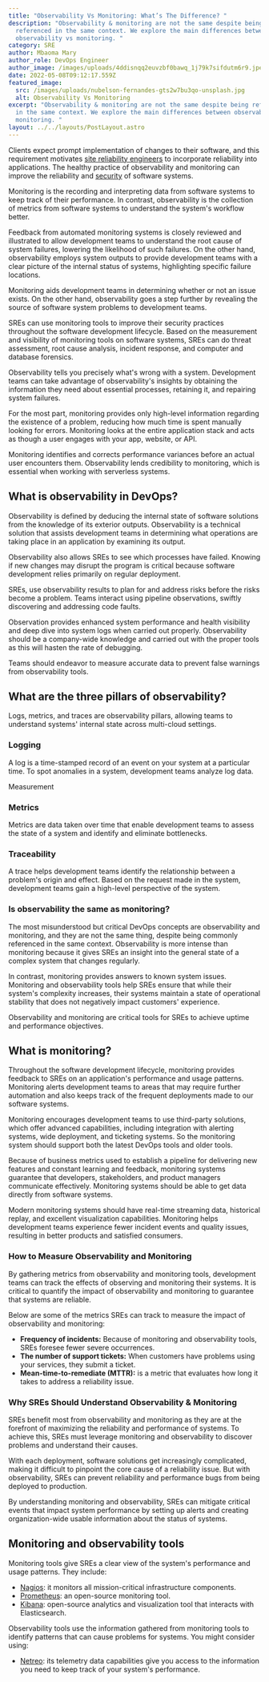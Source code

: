 ```yaml
---
title: "Observability Vs Monitoring: What’s The Difference? "
description: "Observability & monitoring are not the same despite being
  referenced in the same context. We explore the main differences between
  observability vs monitoring. "
category: SRE
author: Mbaoma Mary
author_role: DevOps Engineer
author_image: /images/uploads/4ddisnqq2euvzbf0bawq_1j79k7sifdutm6r9.jpeg
date: 2022-05-08T09:12:17.559Z
featured_image:
  src: /images/uploads/nubelson-fernandes-gts2w7bu3qo-unsplash.jpg
  alt: Observability Vs Monitoring
excerpt: "Observability & monitoring are not the same despite being referenced
  in the same context. We explore the main differences between observability vs
  monitoring. "
layout: ../../layouts/PostLayout.astro
---
```

Clients expect prompt implementation of changes to their software, and this requirement motivates [site reliability engineers](https://reliably.com/blog/what-is-a-site-reliability-engineer-and-why-you-need-one/) to incorporate reliability into applications. The healthy practice of observability and monitoring can improve the reliability and [security](https://reliably.com/blog/choosing-between-reliability-and-security/) of software systems.

Monitoring is the recording and interpreting data from software systems to keep track of their performance. In contrast, observability is the collection of metrics from software systems to understand the system's workflow better.

Feedback from automated monitoring systems is closely reviewed and illustrated to allow development teams to understand the root cause of system failures, lowering the likelihood of such failures. On the other hand, observability employs system outputs to provide development teams with a clear picture of the internal status of systems, highlighting specific failure locations.

Monitoring aids development teams in determining whether or not an issue exists. On the other hand, observability goes a step further by revealing the source of software system problems to development teams.

SREs can use monitoring tools to improve their security practices throughout the software development lifecycle. Based on the measurement and visibility of monitoring tools on software systems, SREs can do threat assessment, root cause analysis, incident response, and computer and database forensics.

Observability tells you precisely what's wrong with a system. Development teams can take advantage of observability's insights by obtaining the information they need about essential processes, retaining it, and repairing system failures.

For the most part, monitoring provides only high-level information regarding the existence of a problem, reducing how much time is spent manually looking for errors. Monitoring looks at the entire application stack and acts as though a user engages with your app, website, or API.

Monitoring identifies and corrects performance variances before an actual user encounters them. Observability lends credibility to monitoring, which is essential when working with serverless systems.

## What is observability in DevOps?

Observability is defined by deducing the internal state of software solutions from the knowledge of its exterior outputs. Observability is a technical solution that assists development teams in determining what operations are taking place in an application by examining its output.

Observability also allows SREs to see which processes have failed. Knowing if new changes may disrupt the program is critical because software development relies primarily on regular deployment.

SREs, use observability results to plan for and address risks before the risks become a problem. Teams interact using pipeline observations, swiftly discovering and addressing code faults.

Observation provides enhanced system performance and health visibility and deep dive into system logs when carried out properly. Observability should be a company-wide knowledge and carried out with the proper tools as this will hasten the rate of debugging.

Teams should endeavor to measure accurate data to prevent false warnings from observability tools.

## What are the three pillars of observability?

Logs, metrics, and traces are observability pillars, allowing teams to understand systems' internal state across multi-cloud settings.

### Logging

A log is a time-stamped record of an event on your system at a particular time. To spot anomalies in a system, development teams analyze log data.

Measurement

### Metrics

Metrics are data taken over time that enable development teams to assess the state of a system and identify and eliminate bottlenecks.

### Traceability

A trace helps development teams identify the relationship between a problem's origin and effect. Based on the request made in the system, development teams gain a high-level perspective of the system.

### Is observability the same as monitoring?

The most misunderstood but critical DevOps concepts are observability and monitoring, and they are not the same thing, despite being commonly referenced in the same context. Observability is more intense than monitoring because it gives SREs an insight into the general state of a complex system that changes regularly.

In contrast, monitoring provides answers to known system issues. Monitoring and observability tools help SREs ensure that while their system's complexity increases, their systems maintain a state of operational stability that does not negatively impact customers' experience.

Observability and monitoring are critical tools for SREs to achieve uptime and performance objectives.

## What is monitoring?

Throughout the software development lifecycle, monitoring provides feedback to SREs on an application's performance and usage patterns. Monitoring alerts development teams to areas that may require further automation and also keeps track of the frequent deployments made to our software systems.

Monitoring encourages development teams to use third-party solutions, which offer advanced capabilities, including integration with alerting systems, wide deployment, and ticketing systems. So the monitoring system should support both the latest DevOps tools and older tools.

Because of business metrics used to establish a pipeline for delivering new features and constant learning and feedback, monitoring systems guarantee that developers, stakeholders, and product managers communicate effectively. Monitoring systems should be able to get data directly from software systems.

Modern monitoring systems should have real-time streaming data, historical replay, and excellent visualization capabilities. Monitoring helps development teams experience fewer incident events and quality issues, resulting in better products and satisfied consumers.

### How to Measure Observability and Monitoring

By gathering metrics from observability and monitoring tools, development teams can track the effects of observing and monitoring their systems. It is critical to quantify the impact of observability and monitoring to guarantee that systems are reliable.

Below are some of the metrics SREs can track to measure the impact of observability and monitoring:

* **Frequency of incidents:** Because of monitoring and observability tools, SREs foresee fewer severe occurrences.
* **The number of support tickets:** When customers have problems using your services, they submit a ticket.
* **Mean-time-to-remediate (MTTR):** is a metric that evaluates how long it takes to address a reliability issue.

### Why SREs Should Understand Observability &amp; Monitoring

SREs benefit most from observability and monitoring as they are at the forefront of maximizing the reliability and performance of systems. To achieve this, SREs must leverage monitoring and observability to discover problems and understand their causes.

With each deployment, software solutions get increasingly complicated, making it difficult to pinpoint the core cause of a reliability issue. But with observability, SREs can prevent reliability and performance bugs from being deployed to production.

By understanding monitoring and observability, SREs can mitigate critical events that impact system performance by setting up alerts and creating organization-wide usable information about the status of systems.

## Monitoring and observability tools

Monitoring tools give SREs a clear view of the system's performance and usage patterns. They include:

* [Nagios](https://www.nagios.org/): it monitors all mission-critical infrastructure components.
* [Prometheus](https://prometheus.io/): an open-source monitoring tool.
* [Kibana](https://www.elastic.co/kibana/): open-source analytics and visualization tool that interacts with Elasticsearch.

Observability tools use the information gathered from monitoring tools to identify patterns that can cause problems for systems. You might consider using:

* [Netreo](https://www.netreo.com/platform/intelligent-alerts-management/): its telemetry data capabilities give you access to the information you need to keep track of your system's performance.